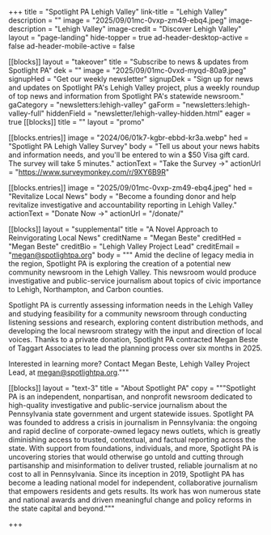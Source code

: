+++
title = "Spotlight PA Lehigh Valley"
link-title = "Lehigh Valley"
description = ""
image = "2025/09/01mc-0vxp-zm49-ebq4.jpeg"
image-description = "Lehigh Valley"
image-credit = "Discover Lehigh Valley"
layout = "page-landing"
hide-topper = true
ad-header-desktop-active = false
ad-header-mobile-active = false

[[blocks]]
layout = "takeover"
title = "Subscribe to news & updates from Spotlight PA"
dek = ""
image = "2025/09/01mc-0vxd-myqd-80a9.jpeg"
signupHed = "Get our weekly newsletter"
signupDek = "Sign up for news and updates on Spotlight PA's Lehigh Valley project, plus a weekly roundup of top news and information from Spotlight PA's statewide newsroom."
gaCategory = "newsletters:lehigh-valley"
gaForm = "newsletters:lehigh-valley-full"
hiddenField = "newsletter/lehigh-valley-hidden.html"
eager = true
[[blocks]]
title = ""
layout = "promo"

[[blocks.entries]]
image = "2024/06/01k7-kgbr-ebbd-kr3a.webp"
hed = "Spotlight PA Lehigh Valley Survey"
body = "Tell us about your news habits and information needs, and you'll be entered to win a $50 Visa gift card. The survey will take 5 minutes."
actionText = "Take the Survey →"
actionUrl = "https://www.surveymonkey.com/r/9XY6B9R"

[[blocks.entries]]
image = "2025/09/01mc-0vxp-zm49-ebq4.jpeg"
hed = "Revitalize Local News"
body = "Become a founding donor and help revitalize investigative and accountability reporting in Lehigh Valley."
actionText = "Donate Now →"
actionUrl = "/donate/"

[[blocks]]
layout = "supplemental"
title = "A Novel Approach to Reinvigorating Local News"
creditName = "Megan Beste"
creditHed = "Megan Beste"
creditBio = "Lehigh Valley Project Lead"
creditEmail = "megan@spotlightpa.org"
body = """
Amid the decline of legacy media in the region, Spotlight PA is exploring the creation of a potential new community newsroom in the Lehigh Valley. This newsroom would produce investigative and public-service journalism about topics of civic importance to Lehigh, Northampton, and Carbon counties.

Spotlight PA is currently assessing information needs in the Lehigh Valley and studying feasibility for a community newsroom through conducting listening sessions and research, exploring content distribution methods, and developing the local newsroom strategy with the input and direction of local voices. Thanks to a private donation, Spotlight PA contracted Megan Beste of Taggart Associates to lead the planning process over six months in 2025.

Interested in learning more? Contact Megan Beste, Lehigh Valley Project Lead, at [megan@spotlightpa.org](megan@spotlightpa.org)."""

[[blocks]]
layout = "text-3"
title = "About Spotlight PA"
copy = """Spotlight PA is an independent, nonpartisan, and nonprofit newsroom dedicated to high-quality investigative and public-service journalism about the Pennsylvania state government and urgent statewide issues. Spotlight PA was founded to address a crisis in journalism in Pennsylvania: the ongoing and rapid decline of corporate-owned legacy news outlets, which is greatly diminishing access to trusted, contextual, and factual reporting across the state. With support from foundations, individuals, and more, Spotlight PA is uncovering stories that would otherwise go untold and cutting through partisanship and misinformation to deliver trusted, reliable journalism at no cost to all in Pennsylvania. Since its inception in 2019, Spotlight PA has become a leading national model for independent, collaborative journalism that empowers residents and gets results. Its work has won numerous state and national awards and driven meaningful change and policy reforms in the state capital and beyond."""

+++
